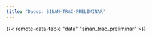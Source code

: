 ```yaml
---
title: "Dados: SINAN-TRAC-PRELIMINAR"
---
```


{{< remote-data-table "data" "sinan_trac_preliminar" >}}
